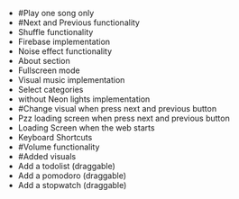 - #Play one song only
- #Next and Previous functionality
- Shuffle functionality
- Firebase implementation
- Noise effect functionality
- About section
- Fullscreen mode
- Visual music implementation
- Select categories
- without Neon lights implementation
- #Change visual when press next and previous button
- Pzz loading screen when press next and previous button
- Loading Screen when the web starts
- Keyboard Shortcuts
- #Volume functionality
- #Added visuals
- Add a todolist (draggable)
- Add a pomodoro (draggable)
- Add a stopwatch (draggable)
